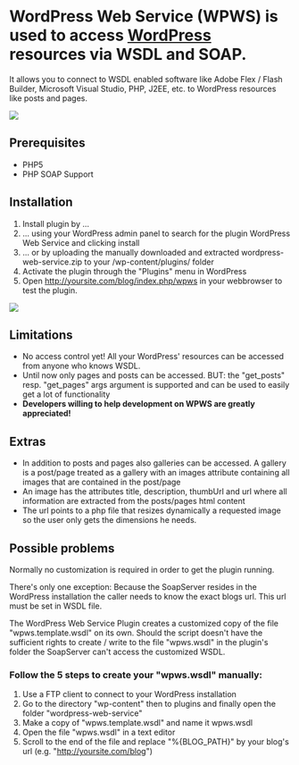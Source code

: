 # WordPress Web Service (WPWS) is used to access [WordPress](http://wordpress.org/) resources via WSDL and SOAP.

It allows you to connect to WSDL enabled software like Adobe Flex / Flash Builder,
Microsoft Visual Studio, PHP, J2EE, etc. to WordPress resources like posts and pages.

<img src="http://s.wordpress.org/extend/plugins/wordpress-web-service/screenshot-4.png?r=198142"/>

## Prerequisites
- PHP5
- PHP SOAP Support

## Installation
1. Install plugin by ...
  1. ... using your WordPress admin panel to search for the plugin WordPress Web Service and clicking install
  2. ... or by uploading the manually downloaded and extracted wordpress-web-service.zip to your /wp-content/plugins/ folder
2. Activate the plugin through the "Plugins" menu in WordPress
3. Open http://yoursite.com/blog/index.php/wpws in your webbrowser to test the plugin.

<img src="http://s.wordpress.org/extend/plugins/wordpress-web-service/screenshot-1.png?r=198142"/>

## Limitations
- No access control yet! All your WordPress' resources can be accessed from anyone who knows WSDL.
- Until now only pages and posts can be accessed. BUT: the "get_posts" resp. "get_pages" args argument is supported and can be used to easily get a lot of functionality
- **Developers willing to help development on WPWS are greatly appreciated!**

## Extras
- In addition to posts and pages also galleries can be accessed. A gallery is a post/page treated as a gallery with an images attribute containing all images that are contained in the post/page
- An image has the attributes title, description, thumbUrl and url where all information are extracted from the posts/pages html content
- The url points to a php file that resizes dynamically a requested image so the user only gets the dimensions he needs.

## Possible problems
Normally no customization is required in order to get the plugin running.

There's only one exception:
Because the SoapServer resides in the WordPress installation the caller
needs to know the exact blogs url. This url must be set in WSDL file.

The WordPress Web Service Plugin creates a customized copy of the file "wpws.template.wsdl" on its own.
Should the script doesn't have the sufficient rights to create / write to the file "wpws.wsdl" in the plugin's folder
the SoapServer can't access the customized WSDL.

### Follow the 5 steps to create your "wpws.wsdl" manually:
1. Use a FTP client to connect to your WordPress installation
2. Go to the directory "wp-content" then to plugins and finally open the folder "wordpress-web-service"
3. Make a copy of "wpws.template.wsdl" and name it wpws.wsdl
4. Open the file "wpws.wsdl" in a text editor
5. Scroll to the end of the file and replace "%{BLOG_PATH}" by your blog's url (e.g. "http://yoursite.com/blog")
